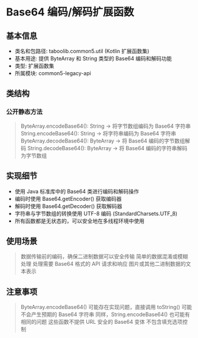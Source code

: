 # Base64 编码/解码扩展函数
## 基本信息
- 类名和包路径: taboolib.common5.util (Kotlin 扩展函数集)
- 基本用途: 提供 ByteArray 和 String 类型的 Base64 编码和解码功能
- 类型: 扩展函数集
- 所属模块: common5-legacy-api

## 类结构
### 公开静态方法
> ByteArray.encodeBase64(): String -> 将字节数组编码为 Base64 字符串
> String.encodeBase64(): String -> 将字符串编码为 Base64 字符串
> ByteArray.decodeBase64(): ByteArray -> 将 Base64 编码的字节数组解码
> String.decodeBase64(): ByteArray -> 将 Base64 编码的字符串解码为字节数组

## 实现细节
- 使用 Java 标准库中的 Base64 类进行编码和解码操作
- 编码时使用 Base64.getEncoder() 获取编码器
- 解码时使用 Base64.getDecoder() 获取解码器
- 字符串与字节数组的转换使用 UTF-8 编码 (StandardCharsets.UTF_8)
- 所有函数都是无状态的，可以安全地在多线程环境中使用

## 使用场景
> 数据传输前的编码，确保二进制数据可以安全传输
> 简单的数据混淆或模糊处理
> 处理需要 Base64 格式的 API 请求和响应
> 图片或其他二进制数据的文本表示

## 注意事项
> ByteArray.encodeBase64() 可能存在实现问题，直接调用 toString() 可能不会产生预期的 Base64 字符串
> 同样，String.encodeBase64() 也可能有相同的问题
> 这些函数不提供 URL 安全的 Base64 变体
> 不包含填充选项控制
